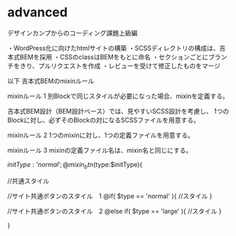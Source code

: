 # advanced

デザインカンプからのコーディング課題上級編


・WordPress化に向けたhtmlサイトの構築
・SCSSディレクトリの構成は、吉本式BEMを採用
・CSSのclassはBEMをもとに命名
・セクションごとにブランチをきり、プルリクエストを作成
・レビューを受けて修正したものをマージ





以下
吉本式BEMのmixinルール

mixinルール 1
別Blockで同じスタイルが必要になった場合、mixinを定義する。

吉本式BEM設計（BEM設計ベース）では、見やすいSCSS設計を考慮し、
1つのBlockに対し、必ずそのBlockの対になるSCSSファイルを用意する。

mixinルール 2
1つのmixinに対し、1つの定義ファイルを用意する。

mixinルール 3
mixinの定義ファイル名は、mixin名と同じにする。




$initType: 'normal';
@mixin _btn($type:$initType){

  //共通スタイル

  //サイト共通ボタンのスタイル　1
@if( $type == 'normal' ){
    //スタイル
}

  //サイト共通ボタンのスタイル　2
@else if( $type == 'large' ){
    //スタイル
}

}
